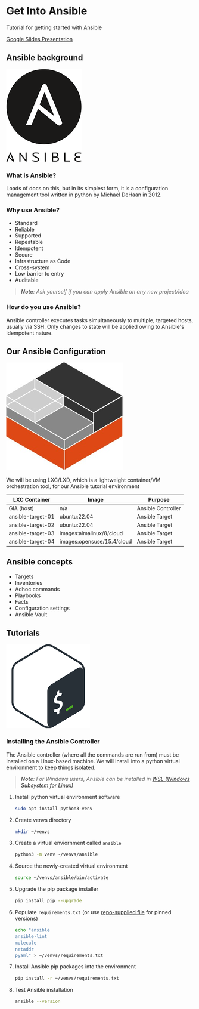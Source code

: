 # Get Into Ansible

Tutorial for getting started with Ansible

[Google Slides Presentation](https://docs.google.com/presentation/d/1fnMS3VxOudrA15qwDTQke1pFauohJyUHyLjIuDcitpE/edit?usp=sharing)

## Ansible background

![alt text](images/Ansible.png "Ansible Logo")

### What is Ansible?

Loads of docs on this, but in its simplest form, it is a configuration management tool written in python by Michael DeHaan in 2012.

### Why use Ansible?

* Standard
* Reliable
* Supported
* Repeatable
* Idempotent
* Secure
* Infrastructure as Code
* Cross-system
* Low barrier to entry
* Auditable

> _**Note**: Ask yourself if you can apply Ansible on any new project/idea_

### How do you use Ansible?

Ansible controller executes tasks simultaneously to multiple, targeted hosts, usually via SSH. Only changes to state will be applied owing to Ansible's idempotent nature.

## Our Ansible Configuration

![alt text](images/LXD.png "LXC Logo")

We will be using LXC/LXD, which is a lightweight container/VM orchestration tool, for our Ansible tutorial environment

LXC Container     | Image                      | Purpose
------------------|----------------------------|--------
GIA (host)        | n/a                        | Ansible Controller
ansible-target-01 | ubuntu:22.04               | Ansible Target
ansible-target-02 | ubuntu:22.04               | Ansible Target
ansible-target-03 | images:almalinux/8/cloud   | Ansible Target
ansible-target-04 | images:opensuse/15.4/cloud | Ansible Target

## Ansible concepts

* Targets
* Inventories
* Adhoc commands
* Playbooks
* Facts
* Configuration settings
* Ansible Vault

## Tutorials

![alt text](images/Bash.png "Bash Logo")

### Installing the Ansible Controller

The Ansible controller (where all the commands are run from) must be installed on a Linux-based machine. We will install into a python virtual environment to keep things isolated.

> _**Note**: For Windows users, Ansible can be installed in [WSL (Windows Subsystem for Linux)](https://learn.microsoft.com/en-us/windows/wsl/install)_

1. Install python virtual environment software
    ```bash
    sudo apt install python3-venv
    ```
1. Create venvs directory
    ```bash
    mkdir ~/venvs
    ```
1. Create a virtual enviornment called `ansible`
    ```bash
    python3 -m venv ~/venvs/ansible
    ```
1. Source the newly-created virtual environment
    ```bash
    source ~/venvs/ansible/bin/activate
    ```
1. Upgrade the pip package installer
    ```bash
    pip install pip --upgrade
    ```
1. Populate `requirements.txt` (or use [repo-supplied file](requirements.txt) for pinned versions)
    ```bash
    echo "ansible
    ansible-lint
    molecule
    netaddr
    pyaml" > ~/venvs/requirements.txt
    ```
1. Install Ansible pip packages into the environment
    ```bash
    pip install -r ~/venvs/requirements.txt
    ```
1. Test Ansible installation
    ```bash
    ansible --version
    ```
